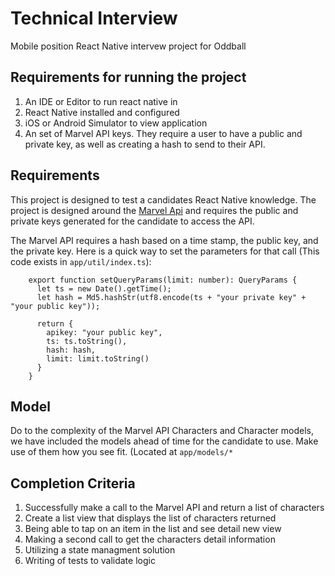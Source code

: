 # Technical Interview

Mobile position React Native intervew project for Oddball

## Requirements for running the project

1. An IDE or Editor to run react native in 
1. React Native installed and configured
1. iOS or Android Simulator to view application
1. An set of Marvel API keys. They require a user to have a public and private key, as well as creating a hash to send to their API.

## Requirements

This project is designed to test a candidates React Native knowledge. The project is designed around the [Marvel Api](https://developer.marvel.com) and requires the public and private keys generated for the candidate to access the API.

The Marvel API requires a hash based on a time stamp, the public key, and the private key. Here is a quick way to set the parameters for that call (This code exists in `app/util/index.ts`):

```
    export function setQueryParams(limit: number): QueryParams {
      let ts = new Date().getTime();
      let hash = Md5.hashStr(utf8.encode(ts + "your private key" + "your public key"));

      return {
        apikey: "your public key",
        ts: ts.toString(),
        hash: hash,
        limit: limit.toString()
      }
    }
```

## Model

Do to the complexity of the Marvel API Characters and Character models, we have included the models ahead of time for the candidate to use. Make use of them how you see fit. (Located at `app/models/*`

## Completion Criteria

1. Successfully make a call to the Marvel API and return a list of characters
1. Create a list view that displays the list of characters returned
1. Being able to tap on an item in the list and see detail new view
1. Making a second call to get the characters detail information
1. Utilizing a state managment solution
1. Writing of tests to validate logic
